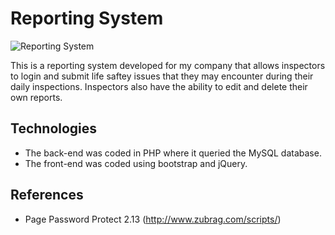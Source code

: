 # Reporting System

![Reporting System](https://github.com/hershanand/reporting-system/tree/master/img/screenshot.png "Reporting System")

This is a reporting system developed for my company that allows inspectors to login and submit life saftey issues that they may encounter during their daily inspections. Inspectors also have the ability to edit and delete their own reports.

## Technologies
* The back-end was coded in PHP where it queried the MySQL database.
* The front-end was coded using bootstrap and jQuery.

## References
* Page Password Protect 2.13 (http://www.zubrag.com/scripts/)
